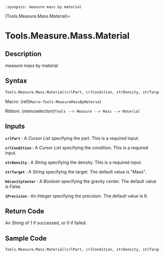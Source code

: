 ```{module} Tools.Measure.Mass.Material()
:synopsis: measure mass by material
```

(Tools.Measure.Mass.Material)=

# Tools.Measure.Mass.Material

## Description

measure mass by material

## Syntax

```python
Tools.Measure.Mass.Material(crlPart, crlCondition, strDensity, strTarget="Mass", bGravityCenter=False, iPrecision=6)
```

Macro: {ref}`Macro-Tools-MeasureMassByMaterial`

Ribbon: {menuselection}`Tools --> Measure --> Mass --> Material`

## Inputs

**`crlPart`**
: A _Cursor List_ specifying the part. This is a required input.

**`crlCondition`**
: A _Cursor List_ specifying the condition. This is a required input.

**`strDensity`**
: A _String_ specifying the density. This is a required input.

**`strTarget`**
: A _String_ specifying the target. The default value is "Mass".

**`bGravityCenter`**
: A _Boolean_ specifying the gravity center. The default value is False.

**`iPrecision`**
: An _Integer_ specifying the precision. The default value is 6.

## Return Code

An _String_ of 1 if successed, or 0 if failed.

## Sample Code

```python
Tools.Measure.Mass.Material(crlPart, crlCondition, strDensity, strTarget="Mass", bGravityCenter=False, iPrecision=6)
```
